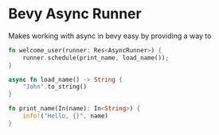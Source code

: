 # Bevy Async Runner

Makes working with async in bevy easy by providing a way to 

```rust
fn welcome_user(runner: Res<AsyncRunner>) {
    runner.schedule(print_name, load_name());
}

async fn load_name() -> String {
    "John".to_string()
}

fn print_name(In(name): In<String>) {
    info!("Hello, {}", name)
}
```